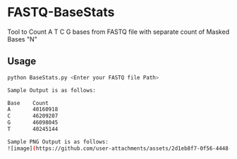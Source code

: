 # FASTQ-BaseStats
Tool to Count A T C G bases from FASTQ file with separate count of Masked Bases "N"

## Usage
```sh
python BaseStats.py <Enter your FASTQ file Path>

Sample Output is as follows:  

Base    Count
A       40160918
C       46209207
G       46098045
T       40245144

Sample PNG Output is as follows:  
![image](https://github.com/user-attachments/assets/2d1eb8f7-0f56-4448-8718-8c4164614105)
